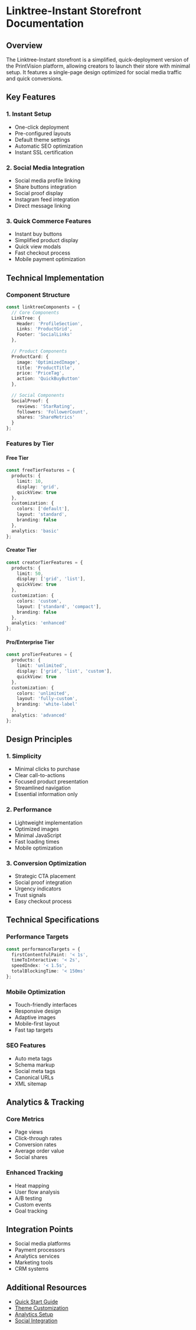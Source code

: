 # Linktree-Instant Storefront Documentation

## Overview
The Linktree-Instant storefront is a simplified, quick-deployment version of the PrintVision platform, allowing creators to launch their store with minimal setup. It features a single-page design optimized for social media traffic and quick conversions.

## Key Features

### 1. Instant Setup
- One-click deployment
- Pre-configured layouts
- Default theme settings
- Automatic SEO optimization
- Instant SSL certification

### 2. Social Media Integration
- Social media profile linking
- Share buttons integration
- Social proof display
- Instagram feed integration
- Direct message linking

### 3. Quick Commerce Features
- Instant buy buttons
- Simplified product display
- Quick view modals
- Fast checkout process
- Mobile payment optimization

## Technical Implementation

### Component Structure
```typescript
const linktreeComponents = {
  // Core Components
  LinkTree: {
    Header: 'ProfileSection',
    Links: 'ProductGrid',
    Footer: 'SocialLinks'
  },
  
  // Product Components
  ProductCard: {
    image: 'OptimizedImage',
    title: 'ProductTitle',
    price: 'PriceTag',
    action: 'QuickBuyButton'
  },
  
  // Social Components
  SocialProof: {
    reviews: 'StarRating',
    followers: 'FollowerCount',
    shares: 'ShareMetrics'
  }
};
```

### Features by Tier

#### Free Tier
```typescript
const freeTierFeatures = {
  products: {
    limit: 10,
    display: 'grid',
    quickView: true
  },
  customization: {
    colors: ['default'],
    layout: 'standard',
    branding: false
  },
  analytics: 'basic'
};
```

#### Creator Tier
```typescript
const creatorTierFeatures = {
  products: {
    limit: 50,
    display: ['grid', 'list'],
    quickView: true
  },
  customization: {
    colors: 'custom',
    layout: ['standard', 'compact'],
    branding: false
  },
  analytics: 'enhanced'
};
```

#### Pro/Enterprise Tier
```typescript
const proTierFeatures = {
  products: {
    limit: 'unlimited',
    display: ['grid', 'list', 'custom'],
    quickView: true
  },
  customization: {
    colors: 'unlimited',
    layout: 'fully-custom',
    branding: 'white-label'
  },
  analytics: 'advanced'
};
```

## Design Principles

### 1. Simplicity
- Minimal clicks to purchase
- Clear call-to-actions
- Focused product presentation
- Streamlined navigation
- Essential information only

### 2. Performance
- Lightweight implementation
- Optimized images
- Minimal JavaScript
- Fast loading times
- Mobile optimization

### 3. Conversion Optimization
- Strategic CTA placement
- Social proof integration
- Urgency indicators
- Trust signals
- Easy checkout process

## Technical Specifications

### Performance Targets
```typescript
const performanceTargets = {
  firstContentfulPaint: '< 1s',
  timeToInteractive: '< 2s',
  speedIndex: '< 1.5s',
  totalBlockingTime: '< 150ms'
};
```

### Mobile Optimization
- Touch-friendly interfaces
- Responsive design
- Adaptive images
- Mobile-first layout
- Fast tap targets

### SEO Features
- Auto meta tags
- Schema markup
- Social meta tags
- Canonical URLs
- XML sitemap

## Analytics & Tracking

### Core Metrics
- Page views
- Click-through rates
- Conversion rates
- Average order value
- Social shares

### Enhanced Tracking
- Heat mapping
- User flow analysis
- A/B testing
- Custom events
- Goal tracking

## Integration Points
- Social media platforms
- Payment processors
- Analytics services
- Marketing tools
- CRM systems

## Additional Resources
- [Quick Start Guide](./quick-start.md)
- [Theme Customization](./theming.md)
- [Analytics Setup](./analytics.md)
- [Social Integration](./social-media.md)
